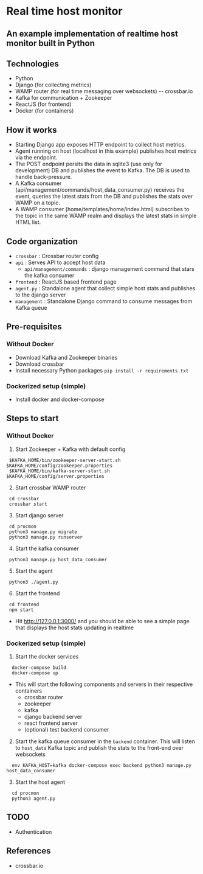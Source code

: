 # Real time host monitor

## An example implementation of realtime host monitor built in Python

## Technologies
 * Python
 * Django (for collecting metrics)
 * WAMP router (for real time messaging over websockets) -- crossbar.io
 * Kafka for communication + Zookeeper
 * ReactJS (for frontend)
 * Docker (for containers)

## How it works
 * Starting Django app exposes HTTP endpoint to collect host metrics.
 * Agent running on host (localhost in this example) publishes host metrics via the endpoint.
 * The POST endpoint persits the data in sqlite3 (use only for development) DB and publishes the event to Kafka. The DB is used to handle back-pressure.
 * A Kafka consumer (api/management/commands/host_data_consumer.py) receives the event, queries the latest stats from the DB and publishes the stats over WAMP on a topic.
 * A WAMP consumer (home/templates/home/index.html) subscribes to the topic in the same WAMP realm and displays the latest stats in simple HTML list.

## Code organization
 * `crossbar` : Crossbar router config
 * `api` : Serves API to accept host data
   * `api/management/commands` : django management command that stars the kafka consumer
 * `frontend` : ReactJS based frontend page
 * `agent.py` : Standalone agent that collect simple host stats and publishes to the django server
 * `management` : Standalone Django command to consume messages from Kafka queue

## Pre-requisites
### Without Docker
 * Download Kafka and Zookeeper binaries
 * Download crossbar
 * Install necessary Python packages
   `pip install -r requirements.txt`

### Dockerized setup (simple)
 * Install docker and docker-compose

## Steps to start
### Without Docker
 1. Start Zookeeper + Kafka with default config
```
 $KAFKA_HOME/bin/zookeeper-server-start.sh $KAFKA_HOME/config/zookeeper.properties
 $KAFKA_HOME/bin/kafka-server-start.sh $KAFKA_HOME/config/server.properties
```
 2. Start crossbar WAMP router
```
 cd crossbar
 crossbar start
```
 3. Start django server
```
 cd procmon
 python3 manage.py migrate
 python3 manage.py runserver
```
 4. Start the kafka consumer
```
 python3 manage.py host_data_consumer
```
 5. Start the agent
```
 python3 ./agent.py
```
 6. Start the frontend
```
 cd frontend
 npm start
```

 * Hit http://127.0.0.1:3000/ and you should be able to see a simple page that displays the host stats updating in realtime

### Dockerized setup (simple)
 1. Start the docker services
```
  docker-compose build
  docker-compose up
```
   * This will start the following components and servers in their respective containers
     * crossbar router
     * zookeeper
     * kafka
     * django backend server
     * react frontend server
     * (optional) test backend consumer

 2. Start the kafka queue consumer in the `backend` container. This will listen to `host_data` Kafka topic and publish the stats to the front-end over websockets
```
  env KAFKA_HOST=kafka docker-compose exec backend python3 manage.py host_data_consumer
```
 3. Start the host agent
```
  cd procmon
  python3 agent.py
```

## TODO
 * Authentication

## References
 * crossbar.io
